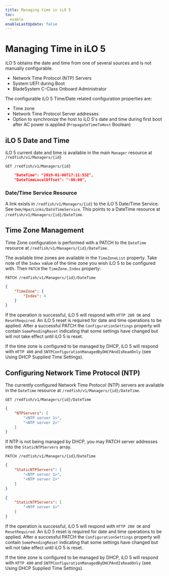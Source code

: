 ```yaml
---
title: Managing time in iLO 5
toc:
  enable
enableLastUpdate: false
---
```


# Managing Time in iLO 5

iLO 5 obtains the date and time from one of several sources and is not manually configurable.

* Network Time Protocol (NTP) Servers
* System UEFI during Boot
* BladeSystem C-Class Onboard Administrator

The configurable iLO 5 Time/Date related configuration properties are:

* Time zone
* Network Time Protocol Server addresses
* Option to synchronize the host to iLO 5's date and time during first boot after AC power is applied (`PropagateTimeToHost` Boolean)

## iLO 5 Date and Time

iLO 5 current date and time is available in the main `Manager` resource at `/redfish/v1/Managers/{id}`

`GET /redfish/v1/Managers/{id}`

```json
    "DateTime": "2019-01-06T17:11:53Z",
    "DateTimeLocalOffset": "-06:00",
```

### Date/Time Service Resource

A link exists in `/redfish/v1/Managers/{id}` to the iLO 5 Date/Time Service.  See `Oem/Hpe/Links/DateTimeService`.  This points to a DateTime resource at `/redfish/v1/Managers/{id}/DateTime`.

## Time Zone Management

Time Zone configuration is performed with a PATCH to the `DateTime` resource at `/redfish/v1/Managers/{id}/DateTime`.

The available time zones are available in the `TimeZoneList` property.  Take note of the `Index` value of the time zone you wish iLO 5 to be configured with.  Then `PATCH` the `TimeZone.Index` property:

`PATCH /redfish/v1/Managers/{id}/DateTime`

```json
{
    "TimeZone": {
        "Index": 4
    }
}
```

If the operation is successful, iLO 5 will respond with `HTTP 200 OK` and `ResetRequired`.  An iLO 5 reset is required for date and time operations to be applied.  After a successful PATCH the `ConfigurationSettings` property will contain `SomePendingReset` indicating that some settings have changed but will not take effect until iLO 5 is reset.

If the time zone is configured to be managed by DHCP, iLO 5 will respond with `HTTP 400` and `SNTPConfigurationManagedByDHCPAndIsReadOnly` (see Using DHCP Supplied Time Settings).

## Configuring Network Time Protocol (NTP)
The currently configured Network Time Protocol (NTP) servers are available in the `DateTime` resource at `/redfish/v1/Managers/{id}/DateTime`.

`GET /redfish/v1/Managers/{id}/DateTime`

```json
{
    "NTPServers": [
        "<NTP server 1>",
        "<NTP server 2>"
    ]
}
```

If NTP is not being managed by DHCP, you may PATCH server addresses into the `StaticNTPServers` array.

`PATCH /redfish/v1/Managers/{id}/DateTime`

```json Two NTP servers
{
    "StaticNTPServers": [
        "<NTP server 1>",
        "<NTP server 2>"        
    ]
}
```

```json One NTP server
{
    "StaticNTPServers": [
        "<NTP server 1>"
    ]
}
```

If the operation is successful, iLO 5 will respond with `HTTP 200 OK` and `ResetRequired`.  An iLO 5 reset is required for date and time operations to be applied.  After a successful PATCH the `ConfigurationSettings` property will contain `SomePendingReset` indicating that some settings have changed but will not take effect until iLO 5 is reset.

If the time zone is configured to be managed by DHCP, iLO 5 will respond with `HTTP 400` and `SNTPConfigurationManagedByDHCPAndIsReadOnly` (see Using DHCP Supplied Time Settings).
